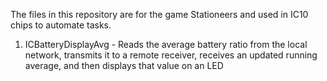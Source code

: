 The files in this repository are for the game Stationeers and used in IC10 chips to automate tasks. 

1. ICBatteryDisplayAvg - Reads the average battery ratio from the local network, transmits it to a remote receiver, receives an updated running average, and then displays that value on an LED

